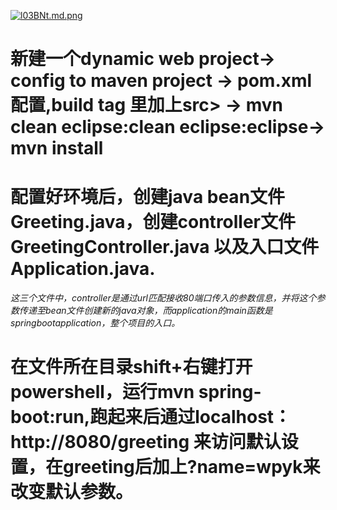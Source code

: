 [![l03BNt.md.png](https://s2.ax1x.com/2020/01/04/l03BNt.md.png)](https://imgchr.com/i/l03BNt)

# 新建一个dynamic web project-> config to maven project -> pom.xml 配置,build tag 里加上<sourceDirectory>src</sourceDirectory>> -> mvn clean eclipse:clean eclipse:eclipse-> mvn install  
# 配置好环境后，创建java bean文件 Greeting.java，创建controller文件GreetingController.java 以及入口文件Application.java.  
*这三个文件中，controller是通过url匹配接收80端口传入的参数信息，并将这个参数传递至bean文件创建新的java对象，而application的main函数是springbootapplication，整个项目的入口。*  
# 在文件所在目录shift+右键打开powershell，运行mvn spring-boot:run,跑起来后通过localhost：http://8080/greeting 来访问默认设置，在greeting后加上?name=wpyk来改变默认参数。